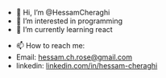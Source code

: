 - 👋 Hi, I’m @HessamCheraghi
- 👀 I’m interested in programming
- 🌱 I’m currently learning react
<!-- - 💞️ I’m looking to collaborate on ... -->
- 📫 How to reach me: 
- Email: [hessam.ch.rose@gmail.com](mailto:hessam.ch.rose@gmail.com)
- linkedin: [linkedin.com/in/hessam-cheraghi](https://www.linkedin.com/in/hessam-cheraghi/)
<!---
HessamCheraghi/HessamCheraghi is a ✨ special ✨ repository because its `README.md` (this file) appears on your GitHub profile.
You can click the Preview link to take a look at your changes.
--->

